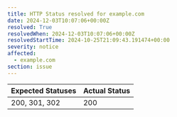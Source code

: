 ```yaml
---
title: HTTP Status resolved for example.com
date: 2024-12-03T10:07:06+00:00Z
resolved: True
resolvedWhen: 2024-12-03T10:07:06+00:00Z
resolvedStartTime: 2024-10-25T21:09:43.191474+00:00
severity: notice
affected:
  - example.com
section: issue
---
```


| Expected Statuses | Actual Status  |
|-------------------|----------------|
| 200, 301, 302 | 200 |
